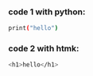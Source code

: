 
### code 1 with python:


```bash
print("hello")
 ```
### code 2 with htmk:

```bash
<h1>hello</h1>
```

